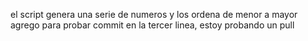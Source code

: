 el script genera una serie de numeros y los ordena de menor a mayor
agrego para probar commit
en la tercer linea, estoy probando un pull
